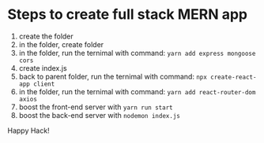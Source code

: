 # Steps to create full stack MERN app

1. create the folder<name of app>
2. in the folder<name of app>, create <server> folder
3. in the <server> folder, run the ternimal with command:
   `yarn add express mongoose cors`
4. create index.js
5. back to parent folder<name of app>, run the ternimal with command:
   `npx create-react-app client`
6. in the <client> folder, run the ternimal with command:
   `yarn add react-router-dom axios`
7. boost the front-end server with `yarn run start`
8. boost the back-end server with `nodemon index.js`

Happy Hack!
